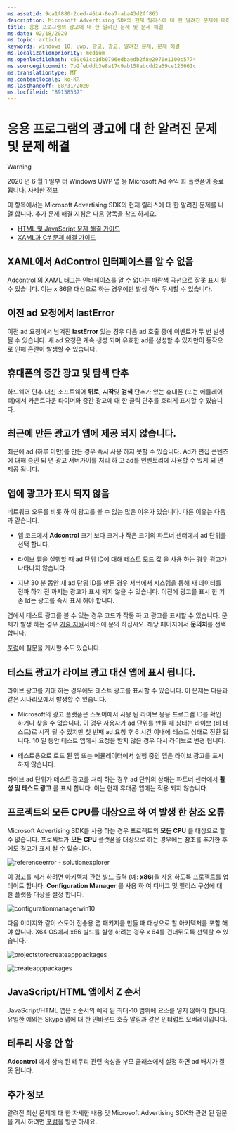 ```yaml
---
ms.assetid: 9ca1f880-2ced-46b4-8ea7-aba43d2ff863
description: Microsoft Advertising SDK의 현재 릴리스에 대 한 알려진 문제에 대해 알아봅니다.
title: 응용 프로그램의 광고에 대 한 알려진 문제 및 문제 해결
ms.date: 02/18/2020
ms.topic: article
keywords: windows 10, uwp, 광고, 광고, 알려진 문제, 문제 해결
ms.localizationpriority: medium
ms.openlocfilehash: c69c61cc1db0796edbaedb2f8e2970e1100c5774
ms.sourcegitcommit: 7b2febddb3e8a17c9ab158abcdd2a59ce126661c
ms.translationtype: MT
ms.contentlocale: ko-KR
ms.lasthandoff: 08/31/2020
ms.locfileid: "89158537"
---
```

# <a name="known-issues-and-troubleshooting-for-ads-in-apps"></a>응용 프로그램의 광고에 대 한 알려진 문제 및 문제 해결

>[!WARNING]
> 2020 년 6 월 1 일부 터 Windows UWP 앱 용 Microsoft Ad 수익 화 플랫폼이 종료 됩니다. [자세한 정보](https://social.msdn.microsoft.com/Forums/windowsapps/en-US/db8d44cb-1381-47f7-94d3-c6ded3fea36f/microsoft-ad-monetization-platform-shutting-down-june-1st?forum=aiamgr)

이 항목에서는 Microsoft Advertising SDK의 현재 릴리스에 대 한 알려진 문제를 나열 합니다. 추가 문제 해결 지침은 다음 항목을 참조 하세요.

* [HTML 및 JavaScript 문제 해결 가이드](html-and-javascript-troubleshooting-guide.md)
* [XAML과 C# 문제 해결 가이드](xaml-and-c-troubleshooting-guide.md)

## <a name="adcontrol-interface-unknown-in-xaml"></a>XAML에서 AdControl 인터페이스를 알 수 없음

[Adcontrol](/uwp/api/microsoft.advertising.winrt.ui.adcontrol) 의 XAML 태그는 인터페이스를 알 수 없다는 파란색 곡선으로 잘못 표시 될 수 있습니다. 이는 x 86을 대상으로 하는 경우에만 발생 하며 무시할 수 있습니다.

## <a name="lasterror-from-previous-ad-request"></a>이전 ad 요청에서 lastError

이전 ad 요청에서 남겨진 **lastError** 있는 경우 다음 ad 호출 중에 이벤트가 두 번 발생 될 수 있습니다. 새 ad 요청은 계속 생성 되며 유효한 ad를 생성할 수 있지만이 동작으로 인해 혼란이 발생할 수 있습니다.

## <a name="interstitial-ads-and-navigation-buttons-on-phones"></a>휴대폰의 중간 광고 및 탐색 단추

하드웨어 단추 대신 소프트웨어 **뒤로**, **시작**및 **검색** 단추가 있는 휴대폰 (또는 에뮬레이터)에서 카운트다운 타이머와 중간 광고에 대 한 클릭 단추를 흐리게 표시할 수 있습니다.

## <a name="recently-created-ads-are-not-being-served-to-your-app"></a>최근에 만든 광고가 앱에 제공 되지 않습니다.

최근에 ad (하루 미만)를 만든 경우 즉시 사용 하지 못할 수 있습니다. Ad가 편집 콘텐츠에 대해 승인 되 면 광고 서버가이를 처리 하 고 ad를 인벤토리에 사용할 수 있게 되 면 제공 됩니다.

## <a name="no-ads-are-shown-in-your-app"></a>앱에 광고가 표시 되지 않음

네트워크 오류를 비롯 하 여 광고를 볼 수 없는 많은 이유가 있습니다. 다른 이유는 다음과 같습니다.

* 앱 코드에서 **Adcontrol** 크기 보다 크거나 작은 크기의 파트너 센터에서 ad 단위를 선택 합니다.

* 라이브 앱을 실행할 때 ad 단위 ID에 대해 [테스트 모드 값](set-up-ad-units-in-your-app.md#test-ad-units) 을 사용 하는 경우 광고가 나타나지 않습니다.

* 지난 30 분 동안 새 ad 단위 ID를 만든 경우 서버에서 시스템을 통해 새 데이터를 전파 하기 전 까지는 광고가 표시 되지 않을 수 있습니다. 이전에 광고를 표시 한 기존 Id는 광고를 즉시 표시 해야 합니다.

앱에서 테스트 광고를 볼 수 있는 경우 코드가 작동 하 고 광고를 표시할 수 있습니다. 문제가 발생 하는 경우 [기술 지원](https://developer.microsoft.com/windows/support)서비스에 문의 하십시오. 해당 페이지에서 **문의처**를 선택 합니다.

[포럼](https://social.msdn.microsoft.com/forums/windowsapps/en-US/home?category=windowsapps)에 질문을 게시할 수도 있습니다.

## <a name="test-ads-are-showing-in-your-app-instead-of-live-ads"></a>테스트 광고가 라이브 광고 대신 앱에 표시 됩니다.

라이브 광고를 기대 하는 경우에도 테스트 광고를 표시할 수 있습니다. 이 문제는 다음과 같은 시나리오에서 발생할 수 있습니다.

* Microsoft의 광고 플랫폼은 스토어에서 사용 된 라이브 응용 프로그램 ID를 확인 하거나 찾을 수 없습니다. 이 경우 사용자가 ad 단위를 만들 때 상태는 라이브 (비 테스트)로 시작 될 수 있지만 첫 번째 ad 요청 후 6 시간 이내에 테스트 상태로 전환 됩니다. 10 일 동안 테스트 앱에서 요청을 받지 않은 경우 다시 라이브로 변경 됩니다.

* 테스트용으로 로드 된 앱 또는 에뮬레이터에서 실행 중인 앱은 라이브 광고를 표시 하지 않습니다.

라이브 ad 단위가 테스트 광고를 처리 하는 경우 ad 단위의 상태는 파트너 센터에서 **활성 및 테스트 광고** 를 표시 합니다. 이는 현재 휴대폰 앱에는 적용 되지 않습니다.


<span id="reference_errors"/>

## <a name="reference-errors-caused-by-targeting-any-cpu-in-your-project"></a>프로젝트의 모든 CPU를 대상으로 하 여 발생 한 참조 오류

Microsoft Advertising SDK를 사용 하는 경우 프로젝트의 **모든 CPU** 를 대상으로 할 수 없습니다. 프로젝트가 **모든 CPU** 플랫폼을 대상으로 하는 경우에는 참조를 추가한 후에도 경고가 표시 될 수 있습니다.

![referenceerror \- solutionexplorer](images/13-19629921-023c-42ec-b8f5-bc0b63d5a191.jpg)

이 경고를 제거 하려면 아키텍처 관련 빌드 출력 (예: **x86**)을 사용 하도록 프로젝트를 업데이트 합니다. **Configuration Manager** 를 사용 하 여 디버그 및 릴리스 구성에 대 한 플랫폼 대상을 설정 합니다.

![configurationmanagerwin10](images/13-87074274-c10d-4dbd-9a06-453b7184f8de.png)

다음 이미지와 같이 스토어 전송용 앱 패키지를 만들 때 대상으로 할 아키텍처를 포함 해야 합니다. X64 OS에서 x86 빌드를 실행 하려는 경우 x 64를 건너뛰도록 선택할 수 있습니다.

![projectstorecreateapppackages](images/13-a99b05a4-8917-4c53-822e-2548fadf828a.png)

![createapppackages](images/13-16280cb1-a838-42b9-9256-eac7f33f5603.png)

## <a name="z-order-in-javascripthtml-apps"></a>JavaScript/HTML 앱에서 Z 순서

JavaScript/HTML 앱은 z 순서의 예약 된 최대-10 범위에 요소를 넣지 않아야 합니다. 유일한 예외는 Skype 앱에 대 한 인바운드 호출 알림과 같은 인터럽트 오버레이입니다.

<span id="bkmk-ui"/>

## <a name="do-not-use-borders"></a>테두리 사용 안 함

**Adcontrol** 에서 상속 된 테두리 관련 속성을 부모 클래스에서 설정 하면 ad 배치가 잘못 됩니다.

## <a name="more-information"></a>추가 정보

알려진 최신 문제에 대 한 자세한 내용 및 Microsoft Advertising SDK와 관련 된 질문을 게시 하려면 [포럼](https://social.msdn.microsoft.com/forums/windowsapps/en-US/home?category=windowsapps)을 방문 하세요.

 

 